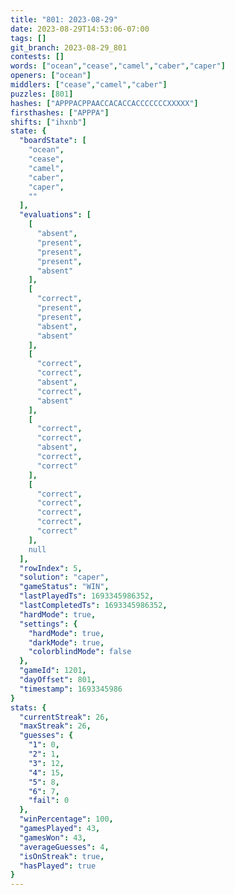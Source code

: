 ```yaml
---
title: "801: 2023-08-29"
date: 2023-08-29T14:53:06-07:00
tags: []
git_branch: 2023-08-29_801
contests: []
words: ["ocean","cease","camel","caber","caper"]
openers: ["ocean"]
middlers: ["cease","camel","caber"]
puzzles: [801]
hashes: ["APPPACPPAACCACACCACCCCCCCXXXXX"]
firsthashes: ["APPPA"]
shifts: ["ihxnb"]
state: {
  "boardState": [
    "ocean",
    "cease",
    "camel",
    "caber",
    "caper",
    ""
  ],
  "evaluations": [
    [
      "absent",
      "present",
      "present",
      "present",
      "absent"
    ],
    [
      "correct",
      "present",
      "present",
      "absent",
      "absent"
    ],
    [
      "correct",
      "correct",
      "absent",
      "correct",
      "absent"
    ],
    [
      "correct",
      "correct",
      "absent",
      "correct",
      "correct"
    ],
    [
      "correct",
      "correct",
      "correct",
      "correct",
      "correct"
    ],
    null
  ],
  "rowIndex": 5,
  "solution": "caper",
  "gameStatus": "WIN",
  "lastPlayedTs": 1693345986352,
  "lastCompletedTs": 1693345986352,
  "hardMode": true,
  "settings": {
    "hardMode": true,
    "darkMode": true,
    "colorblindMode": false
  },
  "gameId": 1201,
  "dayOffset": 801,
  "timestamp": 1693345986
}
stats: {
  "currentStreak": 26,
  "maxStreak": 26,
  "guesses": {
    "1": 0,
    "2": 1,
    "3": 12,
    "4": 15,
    "5": 8,
    "6": 7,
    "fail": 0
  },
  "winPercentage": 100,
  "gamesPlayed": 43,
  "gamesWon": 43,
  "averageGuesses": 4,
  "isOnStreak": true,
  "hasPlayed": true
}
---
```

<!-- more -->
